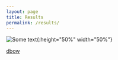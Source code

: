 ```yaml
---
layout: page
title: Results
permalink: /results/
---
```


![Some text]({{site.url}}{{site.baseurl}}\imgs\talk2.png){:height="50%" width="50%"}

[dbow]({{site.baseurl}}/gexf-js/index.html#dbow.gexf/)